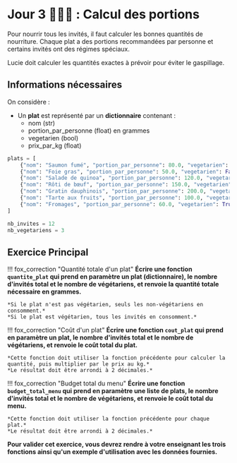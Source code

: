 # Jour 3 🎊🦊🎉 : Calcul des portions

Pour nourrir tous les invités, il faut calculer les bonnes quantités de nourriture. Chaque plat a des portions recommandées par personne et certains invités ont des régimes spéciaux.

Lucie doit calculer les quantités exactes à prévoir pour éviter le gaspillage.

## Informations nécessaires

On considère :
- Un **plat** est représenté par un **dictionnaire** contenant :
  - nom (str)
  - portion_par_personne (float) en grammes
  - vegetarien (bool)
  - prix_par_kg (float)

```python
plats = [
    {"nom": "Saumon fumé", "portion_par_personne": 80.0, "vegetarien": False, "prix_par_kg": 45.0},
    {"nom": "Foie gras", "portion_par_personne": 50.0, "vegetarien": False, "prix_par_kg": 120.0},
    {"nom": "Salade de quinoa", "portion_par_personne": 120.0, "vegetarien": True, "prix_par_kg": 8.0},
    {"nom": "Rôti de bœuf", "portion_par_personne": 150.0, "vegetarien": False, "prix_par_kg": 25.0},
    {"nom": "Gratin dauphinois", "portion_par_personne": 200.0, "vegetarien": True, "prix_par_kg": 6.0},
    {"nom": "Tarte aux fruits", "portion_par_personne": 100.0, "vegetarien": True, "prix_par_kg": 12.0},
    {"nom": "Fromages", "portion_par_personne": 60.0, "vegetarien": True, "prix_par_kg": 18.0}
]

nb_invites = 12
nb_vegetariens = 3
```

## Exercice Principal

!!! fox_correction "Quantité totale d'un plat"
    **Écrire une fonction `quantite_plat` qui prend en paramètre un plat (dictionnaire), le nombre d'invités total et le nombre de végétariens, et renvoie la quantité totale nécessaire en grammes.**

    *Si le plat n'est pas végétarien, seuls les non-végétariens en consomment.*
    *Si le plat est végétarien, tous les invités en consomment.*

!!! fox_correction "Coût d'un plat"
    **Écrire une fonction `cout_plat` qui prend en paramètre un plat, le nombre d'invités total et le nombre de végétariens, et renvoie le coût total du plat.**

    *Cette fonction doit utiliser la fonction précédente pour calculer la quantité, puis multiplier par le prix au kg.*
    *Le résultat doit être arrondi à 2 décimales.*

!!! fox_correction "Budget total du menu"
    **Écrire une fonction `budget_total_menu` qui prend en paramètre une liste de plats, le nombre d'invités total et le nombre de végétariens, et renvoie le coût total du menu.**

    *Cette fonction doit utiliser la fonction précédente pour chaque plat.*
    *Le résultat doit être arrondi à 2 décimales.*

**Pour valider cet exercice, vous devrez rendre à votre enseignant les trois fonctions ainsi qu'un exemple d'utilisation avec les données fournies.**